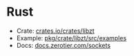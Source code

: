 # Rust

 - Crate: [crates.io/crates/libzt](https://crates.io/crates/libzt)
 - Example: [pkg/crate/libzt/src/examples](./../../pkg/crate/libzt/src/examples)
 - Docs: [docs.zerotier.com/sockets](https://docs.zerotier.com/sockets/tutorial.html)